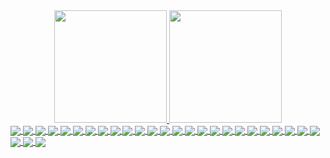 <link rel="stylesheet" href="https://cdn.jsdelivr.net/gh/devicons/devicon@latest/devicon.min.css">
<div align="center">
  <a href="https://github.com/doardin">
  <img height="180em" src="https://github-readme-stats.vercel.app/api?username=doardin&show_icons=true&theme=omni&include_all_commits=true&count_private=true"/>
  <img height="180em" src="https://github-readme-stats.vercel.app/api/top-langs/?username=doardin&layout=compact&langs_count=7&theme=omni"/>
</div>
<div style="display: inline_block;">
      <img align="center" src="https://img.shields.io/badge/TypeScript-007ACC?style=for-the-badge&logo=typescript&logoColor=white">
      <img align="center" src="https://img.shields.io/badge/C-00599C?style=for-the-badge&logo=c&logoColor=white">
      <img align="center" src="https://img.shields.io/badge/PHP-777BB4?style=for-the-badge&logo=php&logoColor=white">
      <img align="center" src="https://img.shields.io/badge/Python-3776AB?style=for-the-badge&logo=python&logoColor=white">
      <img align="center" src="https://img.shields.io/badge/HTML5-E34F26?style=for-the-badge&logo=html5&logoColor=white">
      <img align="center" src="https://img.shields.io/badge/CSS3-1572B6?style=for-the-badge&logo=css3&logoColor=white">
      <img align="center" src="https://img.shields.io/badge/JavaScript-323330?style=for-the-badge&logo=javascript&logoColor=F7DF1E">
      <img align="center" src="https://img.shields.io/badge/C%23-239120?style=for-the-badge&logo=c-sharp&logoColor=white">
      <img align="center" src="https://img.shields.io/badge/Java-ED8B00?style=for-the-badge&logo=java&logoColor=white">
      <img align="center" src="https://img.shields.io/badge/Lua-2C2D72?style=for-the-badge&logo=lua&logoColor=white">
      <img align="center" src="https://img.shields.io/badge/json-5E5C5C?style=for-the-badge&logo=json&logoColor=white">
      <img align="center" src="https://img.shields.io/badge/MySQL-00000F?style=for-the-badge&logo=mysql&logoColor=white">
      <img align="center" src="https://img.shields.io/badge/PostgreSQL-316192?style=for-the-badge&logo=postgresql&logoColor=white">
      <img align="center" src="https://img.shields.io/badge/SQLite-07405E?style=for-the-badge&logo=sqlite&logoColor=white">
      <img align="center" src="https://img.shields.io/badge/MariaDB-003545?style=for-the-badge&logo=mariadb&logoColor=white">
      <img align="center" src="https://img.shields.io/badge/rabbitmq-%23FF6600.svg?&style=for-the-badge&logo=rabbitmq&logoColor=white">
      <img align="center" src="https://img.shields.io/badge/Node.js-339933?style=for-the-badge&logo=nodedotjs&logoColor=white">
      <img align="center" src="https://img.shields.io/badge/npm-CB3837?style=for-the-badge&logo=npm&logoColor=white">
      <img align="center" src="https://img.shields.io/badge/Yarn-2C8EBB?style=for-the-badge&logo=yarn&logoColor=white">
      <img align="center" src="https://img.shields.io/badge/Socket.io-010101?&style=for-the-badge&logo=Socket.io&logoColor=white">
      <img align="center" src="https://img.shields.io/badge/Spring_Boot-F2F4F9?style=for-the-badge&logo=spring-boot">
      <img align="center" src="https://img.shields.io/badge/Flask-000000?style=for-the-badge&logo=flask&logoColor=white">
      <img align="center" src="https://img.shields.io/badge/Docker-2CA5E0?style=for-the-badge&logo=docker&logoColor=white">
      <img align="center" src="https://img.shields.io/badge/Git-F05032?style=for-the-badge&logo=git&logoColor=white">
      <img align="center" src="https://img.shields.io/badge/Postman-FF6C37?style=for-the-badge&logo=Postman&logoColor=white">
      <img align="center" src="https://img.shields.io/badge/Xampp-F37623?style=for-the-badge&logo=xampp&logoColor=white">
      <img align="center" src="https://img.shields.io/badge/Brave-FF1B2D?style=for-the-badge&logo=Brave&logoColor=white">
      <img align="center" src="https://img.shields.io/badge/Visual_Studio_Code-0078D4?style=for-the-badge&logo=visual%20studio%20code&logoColor=white">
</div>
